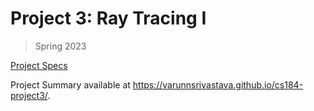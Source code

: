 # Project 3: Ray Tracing I

> Spring 2023

[Project Specs](https://cs184.eecs.berkeley.edu/sp23/docs/proj3)

Project Summary available at https://varunnsrivastava.github.io/cs184-project3/. 
